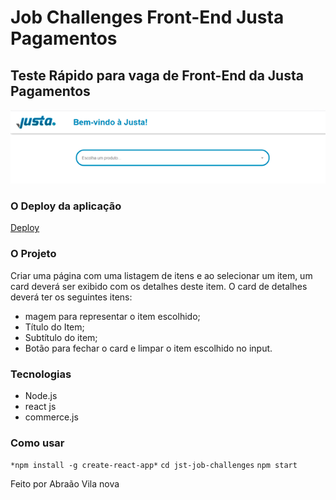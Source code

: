 # Job Challenges Front-End Justa Pagamentos
## Teste Rápido para vaga de Front-End da Justa Pagamentos
![image info](./img/banner.png)

### O Deploy da aplicação
[Deploy](https://desafio-justa.herokuapp.com/)

### O Projeto
Criar uma página com uma listagem de itens e ao selecionar um item, um card deverá ser exibido com os detalhes deste item. O card de detalhes deverá ter os seguintes itens:
- magem para representar o item escolhido;
- Título do Item;
- Subtítulo do item;
- Botão para fechar o card e limpar o item escolhido no input.

### Tecnologias

- Node.js
- react js
- commerce.js

### Como usar

``*npm install -g create-react-app*``
``cd jst-job-challenges`` 
``npm start`` 



Feito por Abraão Vila nova

